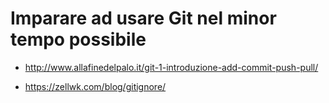 # Imparare ad usare Git nel minor tempo possibile

- http://www.allafinedelpalo.it/git-1-introduzione-add-commit-push-pull/

- https://zellwk.com/blog/gitignore/
